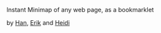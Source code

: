 Instant Minimap of any web page, as a bookmarklet

by [Han](http://github.com/laughinghan), [Erik](http://github.com/erikkrasner) and [Heidi](http://github.com/heidiho)